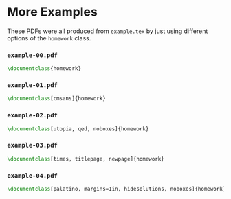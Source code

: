 # More Examples

These PDFs were all produced from `example.tex` by just using different options
of the `homework` class.

### `example-00.pdf`

```tex
\documentclass{homework}
```

### `example-01.pdf`

```tex
\documentclass[cmsans]{homework}
```

### `example-02.pdf`

```tex
\documentclass[utopia, qed, noboxes]{homework}
```

### `example-03.pdf`

```tex
\documentclass[times, titlepage, newpage]{homework}
```

### `example-04.pdf`

```tex
\documentclass[palatino, margins=1in, hidesolutions, noboxes]{homework}
```

